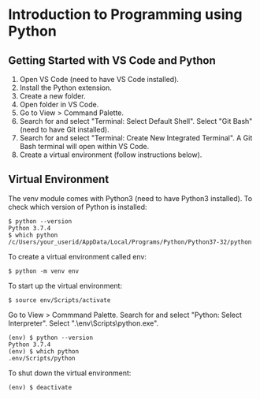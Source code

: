 # Introduction to Programming using Python

## Getting Started with VS Code and Python

1. Open VS Code (need to have VS Code installed).
2. Install the Python extension.
3. Create a new folder.
4. Open folder in VS Code.
5. Go to View > Command Palette.
6. Search for and select "Terminal: Select Default Shell". Select "Git Bash" (need to have Git installed).
8. Search for and select "Terminal: Create New Integrated Terminal". A Git Bash terminal will open within VS Code.
9. Create a virtual environment (follow instructions below).

## Virtual Environment

The venv module comes with Python3 (need to have Python3 installed). To check which version of Python is installed:
```console
$ python --version
Python 3.7.4
$ which python
/c/Users/your_userid/AppData/Local/Programs/Python/Python37-32/python
```
To create a virtual environment called env:
```console
$ python -m venv env
```
To start up the virtual environment:
```console
$ source env/Scripts/activate
```
Go to View > Commmand Palette. Search for and select "Python: Select Interpreter". Select ".\env\Scripts\python.exe".
```console
(env) $ python --version
Python 3.7.4
(env) $ which python
.env/Scripts/python
```
To shut down the virtual environment:
```console
(env) $ deactivate
```
